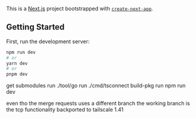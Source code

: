 This is a [Next.js](https://nextjs.org/) project bootstrapped with [`create-next-app`](https://github.com/vercel/next.js/tree/canary/packages/create-next-app).

## Getting Started

First, run the development server:

```bash
npm run dev
# or
yarn dev
# or
pnpm dev
```

get submodules
run ./tool/go run ./cmd/tsconnect build-pkg
run npm run dev


even tho the merge requests uses a different branch
the working branch is the tcp functionality backported to tailscale 1.41